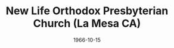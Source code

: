 ---
date: &id001 1966-10-15
end_date: null
location:
  address: null
  city: La Mesa
  state: CA
minister:
- end: 1977-01-01
  name: Edward Kellogg
  start: 1966-10-15
  type: Pastor
- end: 2004-07-20
  name: George Miladin
  start: 1978-01-01
  type: Pastor
- end: 1973-01-01
  name: Roger Schmurr
  start: 1970-01-01
  type: Assistant Pastor
- end: 1986-01-01
  name: Andrew Wikholm
  start: 1982-01-01
  type: Assistant Pastor
- end: 1993-01-01
  name: Mark Schroeder
  start: 1989-01-01
  type: Assistant Pastor
- end: 1997-01-01
  name: James Megchelsen
  start: 1993-01-01
  type: Assistant Pastor
- end: 1997-01-01
  name: John Garrisi
  start: 1994-01-01
  type: Teacher
ministers:
- Edward Kellogg
- George Miladin
- Roger Schmurr
- Andrew Wikholm
- Mark Schroeder
- James Megchelsen
- John Garrisi
name: New Life Orthodox Presbyterian Church
names:
- end: 2004-07-20
  name: New Life Orthodox Presbyterian Church
  start: 1966-10-15
- end: 1981-12-31
  name: Orthodox Presbyterian Church of Point Loma
  start: 1966-10-15
- end: 1998-04-26
  name: New Life Orthodox Presbyterian Church
  start: 1982-01-01
origination_date: *id001
raw_data: MISSING
received_from: null
states:
- CA
status:
  active: false
  end_date: 2004-07-20
  reason: withdrawal
  received_from: null
  withdrawal_to: Presbyterian Church in America
title: New Life Orthodox Presbyterian Church (La Mesa CA)
year_established:
- 1966

---